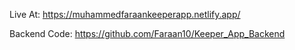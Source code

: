 Live At: https://muhammedfaraankeeperapp.netlify.app/

Backend Code: https://github.com/Faraan10/Keeper_App_Backend
